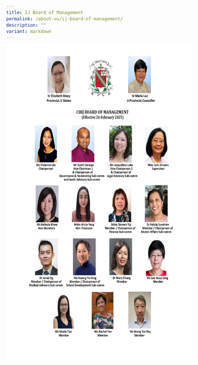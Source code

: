 ```yaml
---
title: IJ Board of Management
permalink: /about-us/ij-board-of-management/
description: ""
variant: markdown
---
```

<p></p>
<div class="isomer-image-wrapper">
   <img style="width: 2500px; height: 850px;" src="/images/board_members_page_0001.jpg">
</div>

<p></p>